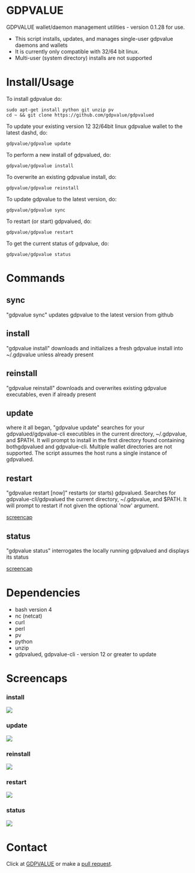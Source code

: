 #  GDPVALUE

GDPVALUE wallet/daemon management utilities - version 0.1.28 for use.

* This script installs, updates, and manages single-user gdpvalue daemons and wallets
* It is currently only compatible with 32/64 bit linux.
* Multi-user (system directory) installs are not supported

# Install/Usage

To install gdpvalue do:

    sudo apt-get install python git unzip pv
    cd ~ && git clone https://github.com/gdpvalue/gdpvalued

To update your existing version 12 32/64bit linux gdpvalue wallet to the latest
dashd, do:

    gdpvalue/gdpvalue update

To perform a new install of gdpvalued, do:

    gdpvalue/gdpvalue install

To overwrite an existing gdpvalue install, do:

    gdpvalue/gdpvalue reinstall

To update gdpvalue to the latest version, do:

    gdpvalue/gdpvalue sync

To restart (or start) gdpvalued, do:

    gdpvalue/gdpvalue restart

To get the current status of gdpvalue, do:

    gdpvalue/gdpvalue status


# Commands

## sync

"gdpvalue sync" updates gdpvalue to the latest version from github

## install

"gdpvalue install" downloads and initializes a fresh gdpvalue install into ~/.gdpvalue
unless already present

## reinstall

"gdpvalue reinstall" downloads and overwrites existing gdpvalue executables, even if
already present

## update

where it all began, "gdpvalue update" searches for your gdpvalued/gdpvalue-cli
executibles in the current directory, ~/.gdpvalue, and $PATH.  It will prompt
to install in the first directory found containing bothgdpvalued and gdpvalue-cli.
Multiple wallet directories are not supported. The script assumes the host runs
a single instance of gdpvalued.

## restart

"gdpvalue restart [now]" restarts (or starts) gdpvalued. Searches for gdpvalue-cli/gdpvalued
the current directory, ~/.gdpvalue, and $PATH. It will prompt to restart if not
given the optional 'now' argument.

<a href="#restart-1">screencap</a>

## status

"gdpvalue status" interrogates the locally running gdpvalued and displays its status

<a href="#status-1">screencap</a>

# Dependencies

* bash version 4
* nc (netcat)
* curl
* perl
* pv
* python
* unzip
* gdpvalued, gdpvalue-cli - version 12 or greater to update

# Screencaps

### install

<img src="https://raw.githubusercontent.com/gdpvalue/gdpvalued/master/screencaps/gdpvalue_0.1-install.png">

### update

<img src="https://raw.githubusercontent.com/gdpvalue/gdpvalued/master/screencaps/gdpvalue_0.1-update.png">

### reinstall

<img src="https://raw.githubusercontent.com/gdpvalue/gdpvalued/master/screencaps/gdpvalue_0.1-reinstall.png">

### restart

<img src="https://raw.githubusercontent.com/gdpvalue/gdpvalued/master/screencaps/gdpvalue_0.1-restart.png">

### status

<img src="https://raw.githubusercontent.com/gdpvalue/gdpvalued/master/screencaps/gdpvalue_0.1-status.png">

# Contact

Click at [GDPVALUE](https://gitter.im/GDPValued/community/) or make a [pull request](Https://github.com/gdpvalue/gdpvalued/).

